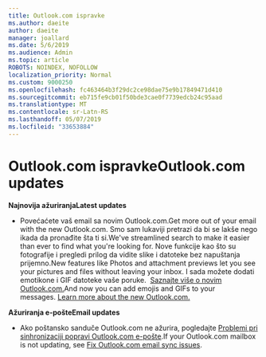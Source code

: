```yaml
---
title: Outlook.com ispravke
ms.author: daeite
author: daeite
manager: joallard
ms.date: 5/6/2019
ms.audience: Admin
ms.topic: article
ROBOTS: NOINDEX, NOFOLLOW
localization_priority: Normal
ms.custom: 9000250
ms.openlocfilehash: fc463464b3f29dc2ce98dae75e9b17849471d410
ms.sourcegitcommit: eb715fe9cb01f50bde3cae0f7739edcb24c95aad
ms.translationtype: MT
ms.contentlocale: sr-Latn-RS
ms.lasthandoff: 05/07/2019
ms.locfileid: "33653884"
---
```

# <a name="outlookcom-updates"></a><span data-ttu-id="17520-102">Outlook.com ispravke</span><span class="sxs-lookup"><span data-stu-id="17520-102">Outlook.com updates</span></span>

<span data-ttu-id="17520-103">**Najnovija ažuriranja**</span><span class="sxs-lookup"><span data-stu-id="17520-103">**Latest updates**</span></span>

- <span data-ttu-id="17520-104">Povećaćete vaš email sa novim Outlook.com.</span><span class="sxs-lookup"><span data-stu-id="17520-104">Get more out of your email with the new Outlook.com.</span></span> <span data-ttu-id="17520-105">Smo sam lukaviji pretrazi da bi se lakše nego ikada da pronađite šta ti si.</span><span class="sxs-lookup"><span data-stu-id="17520-105">We've streamlined search to make it easier than ever to find what you're looking for.</span></span> <span data-ttu-id="17520-106">Nove funkcije kao što su fotografije i pregledi prilog da vidite slike i datoteke bez napuštanja prijemno.</span><span class="sxs-lookup"><span data-stu-id="17520-106">New features like Photos and attachment previews let you see your pictures and files without leaving your inbox.</span></span> <span data-ttu-id="17520-107">I sada možete dodati emotikone i GIF datoteke vaše poruke.  [Saznajte više o novim Outlook.com.](https://support.office.com/article/40676ad0-c831-45ac-a023-5be633be798d)</span><span class="sxs-lookup"><span data-stu-id="17520-107">And now you can add emojis and GIFs to your messages. [Learn more about the new Outlook.com.](https://support.office.com/article/40676ad0-c831-45ac-a023-5be633be798d)</span></span>

<span data-ttu-id="17520-108">**Ažuriranja e-pošte**</span><span class="sxs-lookup"><span data-stu-id="17520-108">**Email updates**</span></span>

- <span data-ttu-id="17520-109">Ako poštansko sanduče Outlook.com ne ažurira, pogledajte [Problemi pri sinhronizaciji popravi Outlook.com e-pošte](https://support.office.com/article/d39e3341-8d79-4bf1-b3c7-ded602233642).</span><span class="sxs-lookup"><span data-stu-id="17520-109">If your Outlook.com mailbox is not updating, see [Fix Outlook.com email sync issues](https://support.office.com/article/d39e3341-8d79-4bf1-b3c7-ded602233642).</span></span>